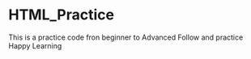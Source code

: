 # HTML_Practice
This is a practice code fron beginner to Advanced 
Follow and practice 
Happy Learning

